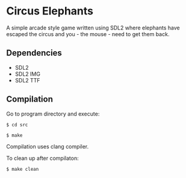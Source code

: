 # Circus Elephants
A simple arcade style game written using SDL2 where elephants have escaped the circus and you - the mouse - need to get them back.

## Dependencies
* SDL2
* SDL2 IMG
* SDL2 TTF

## Compilation
Go to program directory and execute:
```console
$ cd src

$ make
``` 
Compilation uses clang compiler.

To clean up after compilaton:
```console
$ make clean
```
